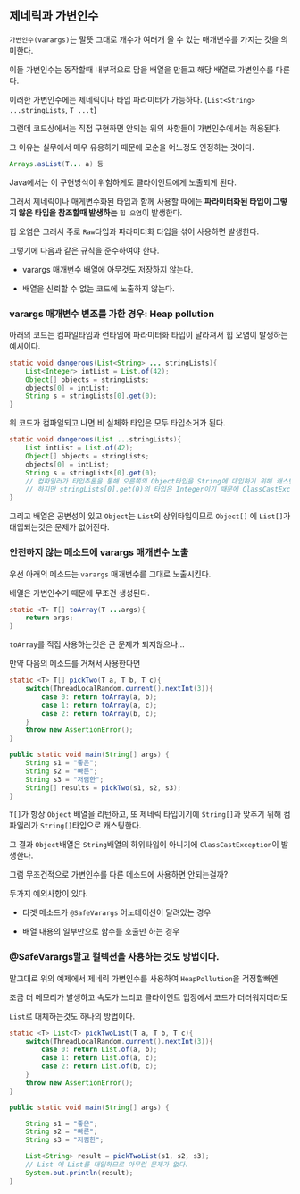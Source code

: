 ## 제네릭과 가변인수

`가변인수(varargs)`는 말뜻 그대로 개수가 여러개 올 수 있는 매개변수를 가지는 것을 의미한다.

이들 가변인수는 동작할때 내부적으로 담을 배열을 만들고 해당 배열로 가변인수를 다룬다.

이러한 가변인수에는 제네릭이나 타입 파라미터가 가능하다. (`List<String> ...stringLists`, `T ...t`)

그런데 코드상에서는 직접 구현하면 안되는 위의 사항들이 가변인수에서는 허용된다.

그 이유는 실무에서 매우 유용하기 때문에 모순을 어느정도 인정하는 것이다.

```java
Arrays.asList(T... a) 등
```

Java에서는 이 구현방식이 위험하게도 클라이언트에게 노출되게 된다. 

그래서 제네릭이나 매게변수화된 타입과 함께 사용할 때에는 **파라미터화된 타입이 그렇지 않은 타입을 참조할때 발생하는** `힙 오염`이 발생한다.

힙 오염은 그래서 주로 `Raw`타입과 파라미터화 타입을 섞어 사용하면 발생한다.

그렇기에 다음과 같은 규칙을 준수하여야 한다.

- varargs 매개변수 배열에 아무것도 저장하지 않는다.

- 배열을 신뢰할 수 없는 코드에 노출하지 않는다.

### varargs 매개변수 변조를 가한 경우: Heap pollution

아래의 코드는 컴파일타임과 런타임에 파라미터화 타입이 달라져서 힙 오염이 발생하는 예시이다.

```java
static void dangerous(List<String> ... stringLists){
    List<Integer> intList = List.of(42);
    Object[] objects = stringLists;
    objects[0] = intList;
    String s = stringLists[0].get(0);
}
```

위 코드가 컴파일되고 나면 비 실체화 타입은 모두 타입소거가 된다.

```java
static void dangerous(List ...stringLists){
    List intList = List.of(42);
    Object[] objects = stringLists;
    objects[0] = intList;
    String s = stringLists[0].get(0); 
    // 컴파일러가 타입추론을 통해 오른쪽의 Object타입을 String에 대입하기 위해 캐스팅을 추가한다.
    // 하지만 stringLists[0].get(0)의 타입은 Integer이기 때문에 ClassCastException이 발생한다.
}
```

그리고 배열은 공변성이 있고 `Object`는 `List`의 상위타입이므로 `Object[]` 에 `List[]`가 대입되는것은 문제가 없어진다.

### 안전하지 않는 메소드에 varargs 매개변수 노출

우선 아래의 메소드는 `varargs` 매개변수를 그대로 노출시킨다.

배열은 가변인수기 때문에 무조건 생성된다.

```java
static <T> T[] toArray(T ...args){
    return args;
}
```

`toArray`를 직접 사용하는것은 큰 문제가 되지않으나...

만약 다음의 메소드를 거쳐서 사용한다면

```java
static <T> T[] pickTwo(T a, T b, T c){
    switch(ThreadLocalRandom.current().nextInt(3)){
        case 0: return toArray(a, b);
        case 1: return toArray(a, c);
        case 2: return toArray(b, c);
    }
    throw new AssertionError();
}

public static void main(String[] args) {
    String s1 = "좋은";
    String s2 = "빠른";
    String s3 = "저렴한";
    String[] results = pickTwo(s1, s2, s3);
}
```
`T[]`가 항상 `Object` 배열을 리턴하고, 또 제네릭 타입이기에 `String[]`과 맞추기 위해 컴파일러가 `String[]`타입으로 캐스팅한다.

그 결과 `Object`배열은 `String`배열의 하위타입이 아니기에 `ClassCastException`이 발생한다.

그럼 무조건적으로 가변인수를 다른 메소드에 사용하면 안되는걸까?

두가지 예외사항이 있다.

- 타겟 메소드가 `@SafeVarargs` 어노테이션이 달려있는 경우

- 배열 내용의 일부만으로 함수를 호출만 하는 경우

### @SafeVarargs말고 컬렉션을 사용하는 것도 방법이다.

말그대로 위의 예제에서 제네릭 가변인수를 사용하여 `HeapPollution`을 걱정할빠엔

조금 더 메모리가 발생하고 속도가 느리고 클라이언트 입장에서 코드가 더러워지더라도

`List`로 대체하는것도 하나의 방법이다.

```java
static <T> List<T> pickTwoList(T a, T b, T c){
    switch(ThreadLocalRandom.current().nextInt(3)){
        case 0: return List.of(a, b);
        case 1: return List.of(a, c);
        case 2: return List.of(b, c);
    }
    throw new AssertionError();
}

public static void main(String[] args) {

    String s1 = "좋은";
    String s2 = "빠른";
    String s3 = "저렴한";

    List<String> result = pickTwoList(s1, s2, s3);
    // List 에 List를 대입하므로 아무런 문제가 없다.
    System.out.println(result);
}
```







